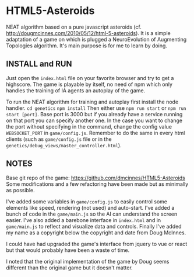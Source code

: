 HTML5-Asteroids
===============
NEAT algorithm based on a pure javascript asteroids (cf. http://dougmcinnes.com/2010/05/12/html-5-asteroids).
It is a simple adaptation of a game on which is plugged a NeuroEvolution of Augmenting Topologies algorithm.
It's main purpose is for me to learn by doing.

INSTALL and RUN
---------------
Just open the `index.html` file on your favorite browser and try to get a highscore.
The game is playable by itself, no need of npm which only handles the training of IA agents an autoplay of the game.

To run the NEAT algorithm for training and autoplay first install the node handler.
`cd genetics`
`npm install`
Then either use `npm run start` or `npm run start [port]`.
Base port is 3000 but if you already have a service running on that port you can specify another one.
In the case you want to change the port without specifying in the command, change the config value `WEBSOCKET_PORT` in `game/config.js`.
Remember to do the same in every html clients (such as `game/config.js` file or in the `genetics/debug_views/master_controller.html`).

NOTES
-----
Base git repo of the game: https://github.com/dmcinnes/HTML5-Asteroids
Some modifications and a few refactoring have been made but as minimally as possible.

I've added some variables in `game/config.js` to easily control some elements like speed, rendering (not used) and auto-start.
I've added a bunch of code in the `game/main.js` so the AI can understand the screen easier.
I've also added a barebone interface in `index.html` and in `game/main.js` to reflect and visualize data and controls.
Finally I've added my name as a copyright below the copyright and date from Doug McInnes.

I could have had upgraded the game's interface from jquery to vue or react but that would probably have been a waste of time.

I noted that the original implementation of the game by Doug seems different than the original game but it doesn't matter. 
